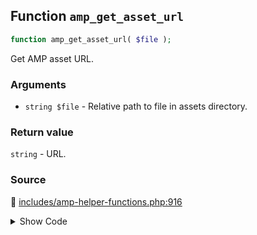 ## Function `amp_get_asset_url`

```php
function amp_get_asset_url( $file );
```

Get AMP asset URL.

### Arguments

* `string $file` - Relative path to file in assets directory.

### Return value

`string` - URL.

### Source

:link: [includes/amp-helper-functions.php:916](../../includes/amp-helper-functions.php#L916-L918)

<details>
<summary>Show Code</summary>

```php
function amp_get_asset_url( $file ) {
	return plugins_url( sprintf( 'assets/%s', $file ), AMP__FILE__ );
}
```

</details>
